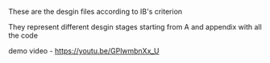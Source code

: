 These are the desgin files according to IB's criterion

They represent different desgin stages starting from A and appendix with all the code

demo video - https://youtu.be/GPlwmbnXx_U
